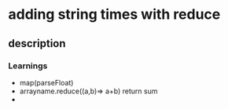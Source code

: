 # adding string times with reduce

## description


### Learnings
- map(parseFloat)
- arrayname.reduce((a,b)=> a+b)  return sum 
- 